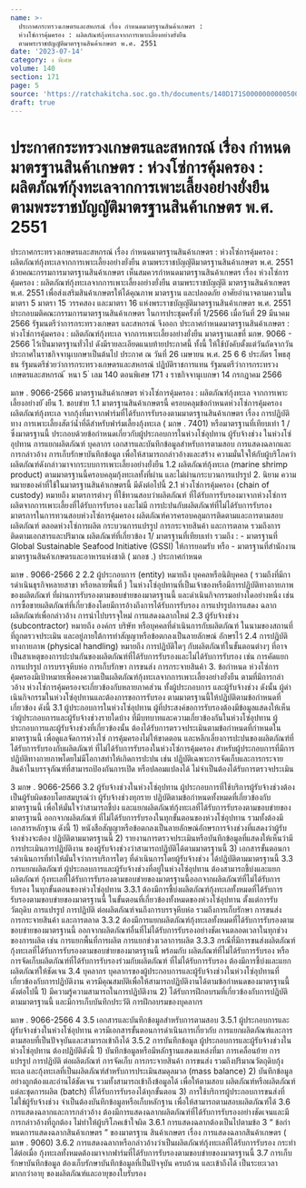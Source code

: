 ```yaml
---
name: >-
  ประกาศกระทรวงเกษตรและสหกรณ์ เรื่อง กำหนดมาตรฐานสินค้าเกษตร : 
  ห่วงโซ่การคุ้มครอง : ผลิตภัณฑ์กุ้งทะเลจากการเพาะเลี้ยงอย่างยั่งยืน
  ตามพระราชบัญญัติมาตรฐานสินค้าเกษตร พ.ศ. 2551
date: '2023-07-14'
category: ง พิเศษ
volume: 140
section: 171
page: 5
source: 'https://ratchakitcha.soc.go.th/documents/140D171S0000000000500.pdf'
draft: true
---
```


# ประกาศกระทรวงเกษตรและสหกรณ์ เรื่อง กำหนดมาตรฐานสินค้าเกษตร :  ห่วงโซ่การคุ้มครอง : ผลิตภัณฑ์กุ้งทะเลจากการเพาะเลี้ยงอย่างยั่งยืน ตามพระราชบัญญัติมาตรฐานสินค้าเกษตร พ.ศ. 2551

ประกาศกระทรวงเกษตรและสหกรณ์ เรื่อง กำหนดมาตรฐานสินค้าเกษตร : ห่วงโซ่การคุ้มครอง : ผลิตภัณฑ์กุ้งทะเลจากการเพาะเลี้ยงอย่างยั่งยืน ตามพระราชบัญญัติมาตรฐานสินค้าเกษตร พ.ศ. 2551 ด้วยคณะกรรมการมาตรฐานสินค้าเกษตร เห็นสมควรกำหนดมาตรฐานสินค้าเกษตร เรื่อง ห่วงโซ่การคุ้มครอง : ผลิตภัณฑ์กุ้งทะเลจากการเพาะเลี้ยงอย่างยั่งยืน ตามพระราชบัญญัติ มาตรฐานสินค้าเกษตร พ.ศ. 2551 เพื่อส่งเสริมสินค้าเกษตรให้ได้คุณภาพ มาตรฐาน และปลอดภัย อาศัยอำนาจตามความในมาตรา 5 มาตรา 15 วรรคสอง และมาตรา 16 แห่งพระราชบัญญัติมาตรฐานสินค้าเกษตร พ.ศ. 2551 ประกอบมติคณะกรรมการมาตรฐานสินค้าเกษตร ในการประชุมครั้งที่ 1/2566 เมื่อวันที่ 29 มีนาคม 2566 รัฐมนตรีว่าการกระทรวงเกษตร และสหกรณ์ จึงออก ประกาศกำหนดมาตรฐานสินค้าเกษตร : ห่วงโซ่การคุ้มครอง : ผลิตภัณฑ์กุ้งทะเล จากการเพาะเลี้ยงอย่างยั่งยืน มาตรฐานเลขที่ มกษ. 9066 - 2566 ไว้เป็นมาตรฐานทั่วไป ดังมีรายละเอียดแนบท้ายประกาศนี้ ทั้งนี้ ให้ใช้บังคับตั้งแต่วันถัดจากวันประกาศในราชกิจจานุเบกษาเป็นต้นไป ประกาศ ณ วันที่ 26 เมษายน พ.ศ. 25 6 6 ประภัตร โพธสุธน รัฐมนตรีช่วยว่าการกระทรวงเกษตรและสหกรณ์ ปฏิบัติราชการแทน รัฐมนตรีว่าการกระทรวงเกษตรและสหกรณ์ ้ หนา 5 ่ เลม 140 ตอนพิเศษ 171 ง ราชกิจจานุเบกษา 14 กรกฎาคม 2566

มกษ . 9066-2566 มาตรฐานสินค้าเกษตร ห่วงโซ่การคุ้มครอง : ผลิตภัณฑ์กุ้งทะเล จากการเพาะเลี้ยงอย่างยั ่งยืน 1. ขอบข่าย 1.1 มาตรฐานสินค้าเกษตรนี้ ครอบคลุมข้อกําหนดห่วงโซ่การคุ้มครองผลิตภัณฑ์กุ้งทะเล จากกุ้งที่มาจากฟาร์มที่ได้รับการรับรองตามมาตรฐานสินค้าเกษตร เรื่อง การปฏิบัติทาง การเพาะเลี้ยงสัตว์นํ้าที่ดีสําหรับฟาร์มเลี้ยงกุ้งทะเล ( มกษ . 7401) หรือมาตรฐานที่เทียบเท่า 1 / ซึ่งมาตรฐานนี้ ประกอบด้วยข้อกําหนดเกี่ยวกับผู้ประกอบการในห่วงโซ่อุปทาน ผู้รับจ้างช่วง ในห่วงโซ่อุปทาน การแยกผลิตภัณฑ์ บุคลากร เอกสารและบันทึกข้อมูลสําหรับการตามสอบ การแสดงฉลากและการกล่าวอ้าง การเก็บรักษาบันทึกข้อมูล เพื่อให้สามารถกล่าวอ้างและสร้าง ความมั่นใจให้กับผู้บริโภคว่าผลิตภัณฑ์ดังกล่าวมาจากระบบการเพาะเลี้ยงอย่างยั่งยืน 1.2 ผลิตภัณฑ์กุ้งทะเล (marine shrimp product) ตามมาตรฐานนี้ครอบคลุมกุ้งทะเลทั้งที่ผ่าน และไม่ผ่านกระบวนการแปรรูป 2. นิยาม ความหมายของคําที่ใช้ในมาตรฐานสินค้าเกษตรนี้ มีดังต่อไปนี้ 2.1 ห่วงโซ่การคุ้มครอง (chain of custody) หมายถึง มาตรการต่างๆ ที่ใช้ทวนสอบว่าผลิตภัณฑ์ ที่ได้รับการรับรองมาจากห่วงโซ่การผลิตจากการเพาะเลี้ยงที่ได้รับการรับรอง และไม่มี การปะปนกับผลิตภัณฑ์ที่ไม่ได้รับการรับรอง มาตรการในการทวนสอบห่วงโซ่การคุ้มครอง ผลิตภัณฑ์ควรครอบคลุมการติดตามและการตามสอบผลิตภัณฑ์ ตลอดห่วงโซ่การผลิต กระบวนการแปรรูป การกระจายสินค้า และการตลาด รวมถึงการติดตามเอกสารและปริมาณ ผลิตภัณฑ์ที่เกี่ยวข้อง 1/ มาตรฐานที่เทียบเท่า รวมถึง : - มาตรฐานที่ Global Sustainable Seafood Initiative (GSSI) ให้การยอมรับ หรือ - มาตรฐานที่สํานักงานมาตรฐานสินค้าเกษตรและอาหารแห่งชาติ ( มกอช .) ประกาศกําหนด

มกษ . 9066-2566 2 2.2 ผู้ประกอบการ (entity) หมายถึง บุคคลหรือนิติบุคคล ( รวมถึงที่มีการดําเนินธุรกิจหลายสาขา หรือหลายพื้นที่ ) ในห่วงโซ่อุปทานที่เป็นเจ้าของหรือมีการปฏิบัติทางกายภาพของผลิตภัณฑ์ ที่ผ่านการรับรองตามขอบข่ายของมาตรฐานนี้ และดําเนินกิจกรรมอย่างใดอย่างหนึ่ง เช่น การซื้อขายผลิตภัณฑ์ที่เกี่ยวข้องโดยมีการอ้างถึงการได้รับการรับรอง การแปรรูปการแสดง ฉลากผลิตภัณฑ์เพื่อกล่าวอ้าง การนําไปบรรจุใหม่ การแสดงฉลากใหม่ 2.3 ผู้รับจ้างช่วง (subcontractor) หมายถึง องค์กร บริษัท หรือบุคคลที่ดําเนินการกับผลิตภัณฑ์ ในนามของสถานที่ที่ถูกตรวจประเมิน และอยู่ภายใต้การทําสัญญาหรือข้อตกลงเป็นลายลักษณ์ อักษรไว้ 2.4 การปฏิบัติทางกายภาพ (physical handling) หมายถึง การปฏิบัติใดๆ กับผลิตภัณฑ์ในขั้นตอนต่างๆ ที่อาจเป็นสาเหตุของการปะปนกันของผลิตภัณฑ์ที่ได้รับการรับรองและไม่ได้รับการรับรอง เช่น การคัดแยก การแปรรูป การบรรจุหีบห่อ การเก็บรักษา การขนส่ง การกระจายสินค้า 3. ข้อกําหนด ห่วงโซ่การคุ้มครองมีเป้าหมายเพื่อคงความเป็นผลิตภัณฑ์กุ้งทะเลจากการเพาะเลี้ยงอย่างยั่งยืน ตามที่มีการกล่าวอ้าง ห่วงโซ่การคุ้มครองจะเกี่ยวข้องกับหลายภาคส่วน ทั้งผู้ประกอบการ และผู้รับจ้างช่วง ดังนั้น ผู้ดําเนินกิจกรรมในห่วงโซ่อุปทานและต้องการขอการรับรอง ตามมาตรฐานนี้ให้ปฏิบัติตามข้อกําหนดที่เกี่ยวข้อง ดังนี้ 3.1 ผู้ประกอบการในห่วงโซ่อุปทาน ผู้ที่ประสงค์ขอการรับรองต้องมีข้อมูลแสดงให้เห็นว่าผู้ประกอบการและผู้รับจ้างช่วงรายใดบ้าง ที่มีบทบาทและความเกี่ยวข้องกันในห่วงโซ่อุปทาน ผู้ประกอบการและผู้รับจ้างช่วงที่เกี่ยวข้องนั้น ต้องได้รับการตรวจประเมินตามข้อกําหนดที่กําหนดในมาตรฐานนี้ เพื่อดูแลจัดการห่วงโซ่ การคุ้มครองไม่ให้ขาดตอน และหลีกเลี่ยงการปะปนของผลิตภัณฑ์ที่ได้รับการรับรองกับผลิตภัณฑ์ ที่ไม่ได้รับการรับรองในห่วงโซ่การคุ้มครอง สําหรับผู้ประกอบการที่มีการปฏิบัติทางกายภาพโดยไม่มีโอกาสทําให้เกิดการปะปน เช่น ปฏิบัติเฉพาะการจัดเก็บและการกระจายสินค้าในบรรจุภัณฑ์ที่สามารถป้องกันการเปิด หรือปลอมแปลงได้ ไม่จําเป็นต้องได้รับการตรวจประเมิน

3 มกษ . 9066-2566 3.2 ผู้รับจ้างช่วงในห่วงโซ่อุปทาน ผู้ประกอบการที่ใช้บริการผู้รับจ้างช่วงต้องเป็นผู้รับผิดชอบโดยสมบูรณ์ว่า ผู้รับจ้างช่วงทุกราย ปฏิบัติตามข้อกําหนดทั้งหมดที่เกี่ยวข้องกับมาตรฐานนี้ เพื่อให้มั่นใจว่าสามารถชี้บ่ง และแยกผลิตภัณฑ์กุ้งทะเลที่ได้รับการรับรองตามขอบข่ายของมาตรฐานนี้ ออกจากผลิตภัณฑ์ ที่ไม่ได้รับการรับรองในทุกขั้นตอนของห่วงโซ่อุปทาน รวมทั้งต้องมีเอกสารหลักฐาน ดังนี้ 1) หนังสือสัญญาหรือข้อตกลงเป็นลายลักษณ์อักษรการจ้างช่วงที่แสดงว่าผู้รับจ้างช่วงจะต้อง ปฏิบัติตามมาตรฐานนี้ 2) รายงานการตรวจประเมินหรือบันทึกข้อมูลที่แสดงให้เห็นว่ามีการประเมินการปฏิบัติงาน ของผู้รับจ้างช่วงว่าสามารถปฏิบัติได้ตามมาตรฐานนี้ 3) เอกสารขั้นตอนการดําเนินการที่ทําให้มั่นใจว่าการบริการใดๆ ที่ดําเนินการโดยผู้รับจ้างช่วง ได้ปฏิบัติตามมาตรฐานนี้ 3.3 การแยกผลิตภัณฑ์ ผู้ประกอบการและผู้รับจ้างช่วงที่อยู่ในห่วงโซ่อุปทาน ต้องสามารถชี้บ่งและแยกผลิตภัณฑ์ กุ้งทะเลที่ได้รับการรับรองตามขอบข่ายของมาตรฐานนี้ออกจากผลิตภัณฑ์ที่ไม่ได้รับการรับรอง ในทุกขั้นตอนของห่วงโซ่อุปทาน 3.3.1 ต้องมีการชี้บ่งผลิตภัณฑ์กุ้งทะเลทั้งหมดที่ได้รับการรับรองตามขอบข่ายของมาตรฐานนี้ ในขั้นตอนที่เกี่ยวข้องทั้งหมดของห่วงโซ่อุปทาน ตั้งแต่การรับวัตถุดิบ การแปรรูป การปฏิบัติ ต่อผลิตภัณฑ์จนถึงการบรรจุหีบห่อ รวมถึงการเก็บรักษา การขนส่ง การกระจายสินค้า และการตลาด 3.3.2 ต้องมีการแยกผลิตภัณฑ์กุ้งทะเลทั้งหมดที่ได้รับการรับรองตามขอบข่ายของมาตรฐานนี้ ออกจากผลิตภัณฑ์อื่นที่ไม่ได้รับการรับรองอย่างชัดเจนตลอดเวลาในทุกช่วงของการผลิต เช่น การแยกพื้นที่การผลิต การแยกช่วงเวลาการผลิต 3.3.3 กรณีที่มีการขนส่งผลิตภัณฑ์กุ้งทะเลที่ได้รับการรับรองตามขอบข่ายของมาตรฐานนี้ พร้อมกับ ผลิตภัณฑ์ที่ไม่ได้รับการรับรอง หรือการจัดเก็บผลิตภัณฑ์ที่ได้รับการรับรองร่วมกับผลิตภัณฑ์ ที่ไม่ได้รับการรับรอง ต้องมีการชี้บ่งและแยกผลิตภัณฑ์ให้ชัดเจน 3.4 บุคลากร บุคลากรของผู้ประกอบการและผู้รับจ้างช่วงในห่วงโซ่อุปทานที่เกี่ยวข้องกับการปฏิบัติงาน ควรมีคุณสมบัติเพื่อให้สามารถปฏิบัติงานได้ตามข้อกําหนดของมาตรฐานนี้ ดังต่อไปนี้ 1) มีความรู้ความสามารถในการปฏิบัติงาน 2) ได้รับการฝึกอบรมที่เกี่ยวข้องกับการปฏิบัติตามมาตรฐานนี้ และมีการเก็บบันทึกประวัติ การฝึกอบรมของบุคลากร

มกษ . 9066-2566 4 3.5 เอกสารและบันทึกข้อมูลสําหรับการตามสอบ 3.5.1 ผู้ประกอบการและผู้รับจ้างช่วงในห่วงโซ่อุปทาน ควรมีเอกสารขั้นตอนการดําเนินการเกี่ยวกับ การแยกผลิตภัณฑ์และการตามสอบที่เป็นปัจจุบันและสามารถเข้าถึงได้ 3.5.2 การบันทึกข้อมูล ผู้ประกอบการและผู้รับจ้างช่วงในห่วงโซ่อุปทาน ต้องปฏิบัติดังนี้ 1) บันทึกข้อมูลหรือมีหลักฐานแสดงแหล่งที่มา การเคลื่อนย้าย การแปรรูป การปฏิบัติ ต่อผลิตภัณฑ์ การจัดเก็บ การกระจายสินค้า การขนส่ง รวมถึงปริมาณวัตถุดิบกุ้งทะเล และกุ้งทะเลที่เป็นผลิตภัณฑ์สําหรับการประเมินสมดุลมวล (mass balance) 2) บันทึกข้อมูลอย่างถูกต้องและอ่านได้ชัดเจน รวมทั้งสามารถเข้าถึงข้อมูลได้ เพื่อให้ตามสอบ ผลิตภัณฑ์หรือผลิตภัณฑ์แต่ละชุดการผลิต (batch) ที่ได้รับการรับรองได้ทุกขั้นตอน 3) การใช้บริการผู้ประกอบการขนส่งที่ไม่ใช่ผู้รับจ้างช่วง จําเป็นต้องบันทึกข้อมูลหรือเก็บหลักฐาน เพื่อให้สามารถตามสอบผลิตภัณฑ์ได้ 3.6 การแสดงฉลากและการกล่าวอ้าง ต้องมีการแสดงฉลากผลิตภัณฑ์ที่ได้รับการรับรองอย่างชัดเจนและมีการกล่าวอ้างที่ถูกต้อง ไม่ทําให้ผู้บริโภคเข้าใจผิด 3.6.1 การแสดงฉลากต้องเป็นไปตามข้อ 3 “ ข้อกําหนดการแสดงฉลากสินค้าเกษตร ” ของมาตรฐาน สินค้าเกษตร เรื่อง การแสดงฉลากสินค้าเกษตร ( มกษ . 9060) 3.6.2 การแสดงฉลากหรือกล่าวอ้างว่าเป็นผลิตภัณฑ์กุ้งทะเลที่ได้รับการรับรอง กระทําได้ต่อเมื่อ กุ้งทะเลทั้งหมดต้องมาจากฟาร์มที่ได้รับการรับรองตามขอบข่ายของมาตรฐานนี้ 3.7 การเก็บรักษาบันทึกข้อมูล ต้องเก็บรักษาบันทึกข้อมูลที่เป็นปัจจุบัน ครบถ้วน และเข้าถึงได้ เป็นระยะเวลามากกว่าอายุ ของผลิตภัณฑ์และอายุของใบรับรอง

